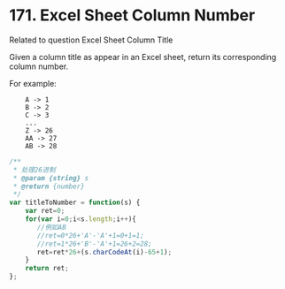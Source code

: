 # 171. Excel Sheet Column Number
Related to question Excel Sheet Column Title

Given a column title as appear in an Excel sheet, return its corresponding column number.

For example:
```
    A -> 1
    B -> 2
    C -> 3
    ...
    Z -> 26
    AA -> 27
    AB -> 28
```
``` js
/**
 * 处理26进制
 * @param {string} s
 * @return {number}
 */
var titleToNumber = function(s) {
    var ret=0;
    for(var i=0;i<s.length;i++){
       //例如AB
       //ret=0*26+'A'-'A'+1=0+1=1;
       //ret=1*26+'B'-'A'+1=26+2=28;
       ret=ret*26+(s.charCodeAt(i)-65+1);
    }
    return ret;
};
```